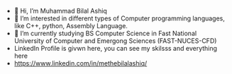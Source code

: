 - 👋 Hi, I’m Muhammad Bilal Ashiq
- 👀 I’m interested in different types of Computer programming languages, like C++, python, Assembly Language.
- 🌱 I’m currently studying BS Computer Science in Fast National University of Computer and Emergong Sciences (FAST-NUCES-CFD)
- LinkedIn Profile is givwn here, you can see my skilsss and everything here
- https://www.linkedin.com/in/methebilalashiq/
